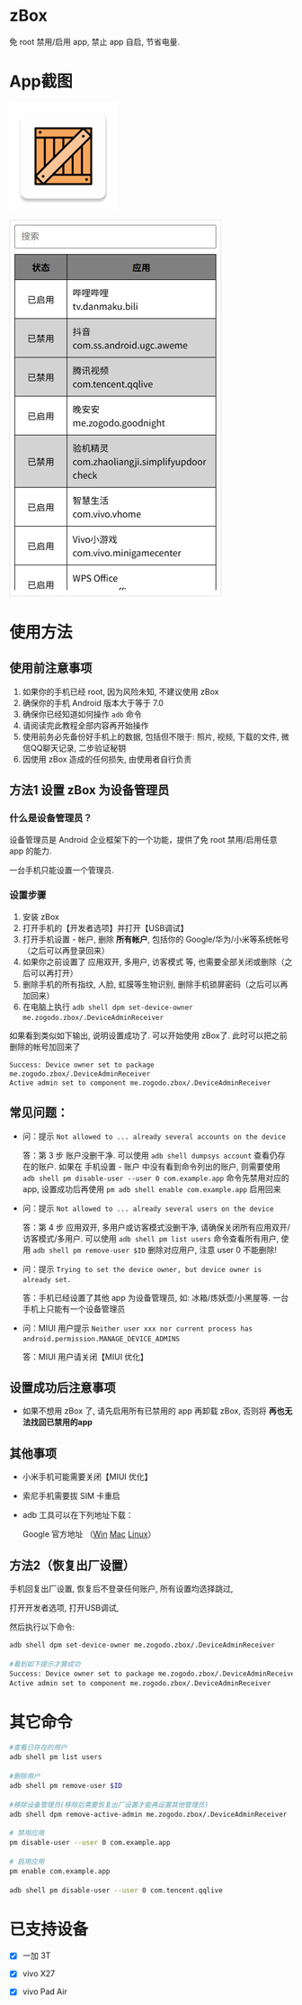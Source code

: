 # zBox

免 root 禁用/启用 app, 禁止 app 自启, 节省电量.

# App截图

![](app/src/main/res/mipmap-xxxhdpi/ic_launcher.png)

![](doc/index.jpg)

# 使用方法

## 使用前注意事项

1. 如果你的手机已经 root, 因为风险未知, 不建议使用 zBox
2. 确保你的手机 Android 版本大于等于 7.0
3. 确保你已经知道如何操作 `adb` 命令
4. 请阅读完此教程全部内容再开始操作
5. 使用前务必先备份好手机上的数据, 包括但不限于: 照片, 视频, 下载的文件, 微信QQ聊天记录, 二步验证秘钥
6. 因使用 zBox 造成的任何损失, 由使用者自行负责

## 方法1 设置 zBox 为设备管理员

### 什么是设备管理员？

设备管理员是 Android 企业框架下的一个功能，提供了免 root 禁用/启用任意 app 的能力.

一台手机只能设置一个管理员.

### 设置步骤

1. 安装 zBox
2. 打开手机的【开发者选项】并打开【USB调试】
3. 打开手机设置 - 帐户, 删除 **所有帐户**, 包括你的 Google/华为/小米等系统帐号（之后可以再登录回来）
4. 如果你之前设置了 应用双开, 多用户, 访客模式 等, 也需要全部关闭或删除（之后可以再打开）
5. 删除手机的所有指纹, 人脸, 虹膜等生物识别, 删除手机锁屏密码（之后可以再加回来）
6. 在电脑上执行 `adb shell dpm set-device-owner me.zogodo.zbox/.DeviceAdminReceiver`



如果看到类似如下输出, 说明设置成功了. 可以开始使用 zBox了. 此时可以把之前删除的帐号加回来了

```
Success: Device owner set to package me.zogodo.zbox/.DeviceAdminReceiver
Active admin set to component me.zogodo.zbox/.DeviceAdminReceiver
```



## 常见问题：

- 问：提示 `Not allowed to ... already several accounts on the device`

  答：第 3 步 账户没删干净. 可以使用 `adb shell dumpsys account` 查看仍存在的账户. 如果在 手机设置 - 账户 中没有看到命令列出的账户, 则需要使用 `adb shell pm disable-user --user 0 com.example.app` 命令先禁用对应的app, 设置成功后再使用 `pm adb shell enable com.example.app` 启用回来

- 问：提示 `Not allowed to ... already several users on the device`

  答：第 4 步 应用双开, 多用户或访客模式没删干净, 请确保关闭所有应用双开/访客模式/多用户. 可以使用 `adb shell pm list users` 命令查看所有用户, 使用 `adb shell pm remove-user $ID` 删除对应用户, 注意 user 0 不能删除!

- 问：提示 `Trying to set the device owner, but device owner is already set.`

  答：手机已经设置了其他 app 为设备管理员, 如: 冰箱/炼妖壶/小黑屋等. 一台手机上只能有一个设备管理员

- 问：MIUI 用户提示 `Neither user xxx nor current process has android.permission.MANAGE_DEVICE_ADMINS`

  答：MIUI 用户请关闭【MIUI 优化】



## 设置成功后注意事项

- 如果不想用 zBox 了, 请先启用所有已禁用的 app 再卸载 zBox, 否则将 **再也无法找回已禁用的app**



## 其他事项

- 小米手机可能需要关闭【MIUI 优化】

- 索尼手机需要拔 SIM 卡重启

- adb 工具可以在下列地址下载：

  Google 官方地址 （[Win](https://dl.google.com/android/repository/platform-tools-latest-windows.zip) [Mac](https://dl.google.com/android/repository/platform-tools-latest-darwin.zip) [Linux](https://dl.google.com/android/repository/platform-tools-latest-linux.zip)）



## 方法2（恢复出厂设置）

手机回复出厂设置, 恢复后不登录任何账户, 所有设置均选择跳过,

打开开发者选项, 打开USB调试,

然后执行以下命令:

```sh
adb shell dpm set-device-owner me.zogodo.zbox/.DeviceAdminReceiver

#看到如下提示才算成功
Success: Device owner set to package me.zogodo.zbox/.DeviceAdminReceiver
Active admin set to component me.zogodo.zbox/.DeviceAdminReceiver
```



# 其它命令

```sh
#查看已存在的用户
adb shell pm list users

#删除用户
adb shell pm remove-user $ID

#移除设备管理员(移除后需要恢复出厂设置才能再设置其他管理员)
adb shell dpm remove-active-admin me.zogodo.zbox/.DeviceAdminReceiver

# 禁用应用
pm disable-user --user 0 com.example.app

# 启用应用
pm enable com.example.app

adb shell pm disable-user --user 0 com.tencent.qqlive

```



# 已支持设备

- [x] 一加 3T
- [x] vivo X27
- [x] vivo Pad Air

